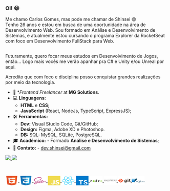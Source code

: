 <h3> Oi! 😄 </h3>
Me chamo Carlos Gomes, mas pode me chamar de Shinsei 😄<br>
Tenho 26 anos e estou em busca de uma oportunidade na área de Desenvolvimento Web. Sou formado em Análise e Desenvolvimento de Sistemas, e atualmente estou cursando o programa Explorer da RocketSeat com foco em Desenvolvimento FullStack para Web.

##

Futuramente, quero focar meus estudos em Desenvolvimento de Jogos, então... Logo mais vocês me verão apanhar pra C# e Unity e/ou Unreal por aqui.

Acredito que com foco e disciplina posso conquistar grandes realizações por meio da tecnologia.

- 💼 **Frontend Freelancer* at **MG Solutions**.
- 💻 **Linguagens:**
  - **HTML** e **CSS**;
  - **JavaScript** (React, NodeJs, TypeScript, ExpressJS);
- 🛠️ **Ferramentas:**
  - **Dev:** Visual Studio Code, Git/GitHub;
  - **Design:** Figma, Adobe XD e Photoshop.
  - **DB:** SQL: MySQL, SQLite, PostgreSQL.
- 🎓 **Acadêmico:** - Formado **Análise e Desenvolvimento de Sistemas**;
- 📧 **Contato:** - dev.shinsei@gmail.com
<div>
  <a href="https://github.com/Dev-Shinsei">
  <img height="180em" src="https://github-readme-stats.vercel.app/api?username=Dev-Shinsei&show_icons=true&theme=dark&include_all_commits=true&count_private=true"/>
  <img height="180em" src="https://github-readme-stats.vercel.app/api/top-langs/?username=Dev-Shinsei&layout=compact&langs_count=7&theme=dark"/>
</div>

##

<div style="display: inline_block"><br>
  <img align="center" alt="Dev-Shinsei-HTML" height="30" width="40" src="https://raw.githubusercontent.com/devicons/devicon/master/icons/html5/html5-original.svg">
  <img align="center" alt="Dev-Shinsei-CSS" height="30" width="40" src="https://raw.githubusercontent.com/devicons/devicon/master/icons/css3/css3-original.svg">
  <img align="center" alt="Dev-Shinsei-Sass" height="30" width="40" src="https://raw.githubusercontent.com/devicons/devicon/master/icons/sass/sass-original.svg">
  <img align="center" alt="Dev-Shinsei-Js" height="30" width="40" src="https://raw.githubusercontent.com/devicons/devicon/master/icons/javascript/javascript-plain.svg">
  <img align="center" alt="Dev-Shinsei-React" height="30" width="40" src="https://raw.githubusercontent.com/devicons/devicon/master/icons/react/react-original.svg">
  <img align="center" alt="Dev-Shinsei-Ts" height="30" width="40" src="https://raw.githubusercontent.com/devicons/devicon/master/icons/typescript/typescript-plain.svg">
  <img align="center" alt="Dev-Shinsei-Node" height="30" width="40" src="https://raw.githubusercontent.com/devicons/devicon/master/icons/nodejs/nodejs-original-wordmark.svg">
  <img align="center" alt="Dev-Shinsei-Express" height="30" width="40" src="https://raw.githubusercontent.com/devicons/devicon/master/icons/express/express-original-wordmark.svg">
  <img align="center" alt="Dev-Shinsei-Git" height="30" width="40" src="https://raw.githubusercontent.com/devicons/devicon/master/icons/git/git-original-wordmark.svg">
  <img align="center" alt="Dev-Shinsei-SQLite" height="30" width="40" src="https://raw.githubusercontent.com/devicons/devicon/master/icons/sqlite/sqlite-original-wordmark.svg">
</div>
